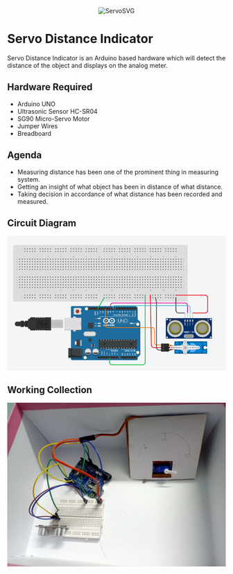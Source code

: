 <center><img src="https://svg-banners.vercel.app/api?type=luminance&text1=Servo Distance Calculator%20⚙️&width=1700&height=400" alt="ServoSVG"></center>

# Servo Distance Indicator
Servo Distance Indicator is an Arduino based hardware which will detect the distance of the object and displays on the analog meter.

## Hardware Required 
- Arduino UNO
- Ultrasonic Sensor HC-SR04
- SG90 Micro-Servo Motor
- Jumper Wires
- Breadboard 

## Agenda 
- Measuring distance has been one of the prominent thing in measuring system. 
- Getting an insight of what object has been in distance of what distance. 
- Taking decision in accordance of what distance has been recorded and measured. 

## Circuit Diagram 
![Circuit Diagram](https://github.com/TauqeerAhmad5201/Servo-distance-indicator/blob/main/images/ckt-diagram.png?raw=true)

## Working Collection 
![Output](https://github.com/TauqeerAhmad5201/Servo-distance-indicator/blob/main/images/servo-distance-indicator.jpg?raw=true)
